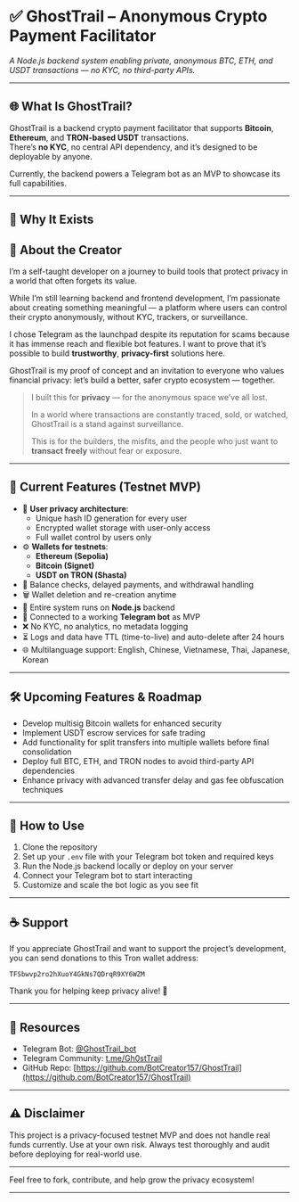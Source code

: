 # ✅ GhostTrail – Anonymous Crypto Payment Facilitator

*A Node.js backend system enabling private, anonymous BTC, ETH, and USDT transactions — no KYC, no third-party APIs.*

---

## 🌐 What Is GhostTrail?

GhostTrail is a backend crypto payment facilitator that supports **Bitcoin**, **Ethereum**, and **TRON-based USDT** transactions.  
There’s **no KYC**, no central API dependency, and it’s designed to be deployable by anyone.  

Currently, the backend powers a Telegram bot as an MVP to showcase its full capabilities.

---

## 👻 Why It Exists

## 👤 About the Creator

I’m a self-taught developer on a journey to build tools that protect privacy in a world that often forgets its value.

While I’m still learning backend and frontend development, I’m passionate about creating something meaningful — a platform where users can control their crypto anonymously, without KYC, trackers, or surveillance.

I chose Telegram as the launchpad despite its reputation for scams because it has immense reach and flexible bot features. I want to prove that it’s possible to build **trustworthy**, **privacy-first** solutions here.

GhostTrail is my proof of concept and an invitation to everyone who values financial privacy: let’s build a better, safer crypto ecosystem — together.

> I built this for **privacy** — for the anonymous space we’ve all lost.  
>
> In a world where transactions are constantly traced, sold, or watched, GhostTrail is a stand against surveillance.  
>
> This is for the builders, the misfits, and the people who just want to **transact freely** without fear or exposure.

---

## 🔧 Current Features (Testnet MVP)

- 🔐 **User privacy architecture**:
  - Unique hash ID generation for every user
  - Encrypted wallet storage with user-only access
  - Full wallet control by users only
- ⚙️ **Wallets for testnets**:
  - **Ethereum (Sepolia)**
  - **Bitcoin (Signet)**
  - **USDT on TRON (Shasta)**
- 💸 Balance checks, delayed payments, and withdrawal handling
- 🗑️ Wallet deletion and re-creation anytime
- 🧪 Entire system runs on **Node.js** backend
- 💬 Connected to a working **Telegram bot** as MVP
- ❌ No KYC, no analytics, no metadata logging
- ⏳ Logs and data have TTL (time-to-live) and auto-delete after 24 hours
- 🌐 Multilanguage support: English, Chinese, Vietnamese, Thai, Japanese, Korean

---

## 🛠 Upcoming Features & Roadmap

- Develop multisig Bitcoin wallets for enhanced security
- Implement USDT escrow services for safe trading
- Add functionality for split transfers into multiple wallets before final consolidation
- Deploy full BTC, ETH, and TRON nodes to avoid third-party API dependencies
- Enhance privacy with advanced transfer delay and gas fee obfuscation techniques

---

## 🚀 How to Use

1. Clone the repository  
2. Set up your `.env` file with your Telegram bot token and required keys  
3. Run the Node.js backend locally or deploy on your server  
4. Connect your Telegram bot to start interacting  
5. Customize and scale the bot logic as you see fit

---

## ☕ Support

If you appreciate GhostTrail and want to support the project’s development, you can send donations to this Tron wallet address:

`TFSbwvp2ro2hXuoY4GkNs7QDrqR9XY6WZM`

Thank you for helping keep privacy alive! 🙏

---

## 📂 Resources

- Telegram Bot: [@GhostTrail_bot](https://t.me/GhostTrail_bot)  
- Telegram Community: [t.me/Gh0stTrail](https://t.me/Gh0stTrail)  
- GitHub Repo: [https://github.com/BotCreator157/GhostTrail](https://github.com/BotCreator157/GhostTrail)

---

## ⚠️ Disclaimer

This project is a privacy-focused testnet MVP and does not handle real funds currently. Use at your own risk. Always test thoroughly and audit before deploying for real-world use.

---

Feel free to fork, contribute, and help grow the privacy ecosystem!

---
